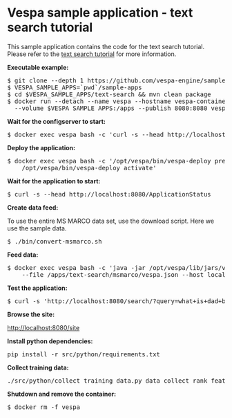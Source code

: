 <!-- Copyright 2019 Oath Inc. Licensed under the terms of the Apache 2.0 license. See LICENSE in the project root. -->

# Vespa sample application - text search tutorial

This sample application contains the code for the text search tutorial. Please refer to the
[text search tutorial](http://docs.vespa.ai/documentation/tutorials/text-search.html)
for more information.

**Executable example:**

<pre data-test="exec">
$ git clone --depth 1 https://github.com/vespa-engine/sample-apps.git
$ VESPA_SAMPLE_APPS=`pwd`/sample-apps
$ cd $VESPA_SAMPLE_APPS/text-search &amp;&amp; mvn clean package
$ docker run --detach --name vespa --hostname vespa-container --privileged \
  --volume $VESPA_SAMPLE_APPS:/apps --publish 8080:8080 vespaengine/vespa
</pre>

**Wait for the configserver to start:**

<pre data-test="exec" data-test-wait-for="200 OK">
$ docker exec vespa bash -c 'curl -s --head http://localhost:19071/ApplicationStatus'
</pre>

**Deploy the application:**

<pre data-test="exec">
$ docker exec vespa bash -c '/opt/vespa/bin/vespa-deploy prepare /apps/text-search/target/application.zip && \
    /opt/vespa/bin/vespa-deploy activate'
</pre>

**Wait for the application to start:**

<pre data-test="exec" data-test-wait-for="200 OK">
$ curl -s --head http://localhost:8080/ApplicationStatus
</pre>

**Create data feed:** 

To use the entire MS MARCO data set, use the download script. Here we use the sample data. 

<pre data-test="exec">
$ ./bin/convert-msmarco.sh
</pre>

**Feed data:**

<pre data-test="exec">
$ docker exec vespa bash -c 'java -jar /opt/vespa/lib/jars/vespa-http-client-jar-with-dependencies.jar \
    --file /apps/text-search/msmarco/vespa.json --host localhost --port 8080'
</pre>

**Test the application:**

<pre data-test="exec" data-test-assert-contains="D2977840">
$ curl -s 'http://localhost:8080/search/?query=what+is+dad+bod' 
</pre>

**Browse the site:**

[http://localhost:8080/site](http://localhost:8080/site)

**Install python dependencies:**

<pre data-test="exec">
pip install -r src/python/requirements.txt
</pre>

**Collect training data:**

<pre data-test="exec">
./src/python/collect_training_data.py data collect_rank_features 99
</pre>

**Shutdown and remove the container:**

<pre data-test="after">
$ docker rm -f vespa
</pre>

